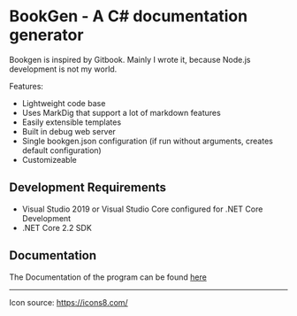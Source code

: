# BookGen - A C# documentation generator

Bookgen is inspired by Gitbook. Mainly I wrote it, because Node.js development is not my world.

Features:
* Lightweight code base
* Uses MarkDig that support a lot of markdown features
* Easily extensible templates
* Built in debug web server
* Single bookgen.json configuration (if run without arguments, creates default configuration)
* Customizeable

## Development Requirements

* Visual Studio 2019 or Visual Studio Core configured for .NET Core Development
* .NET Core 2.2 SDK

## Documentation

The Documentation  of the program can be found [here](https://github.com/webmaster442/BookGen/blob/dotnetcore/Documentation/Index.md)

---
Icon source: https://icons8.com/